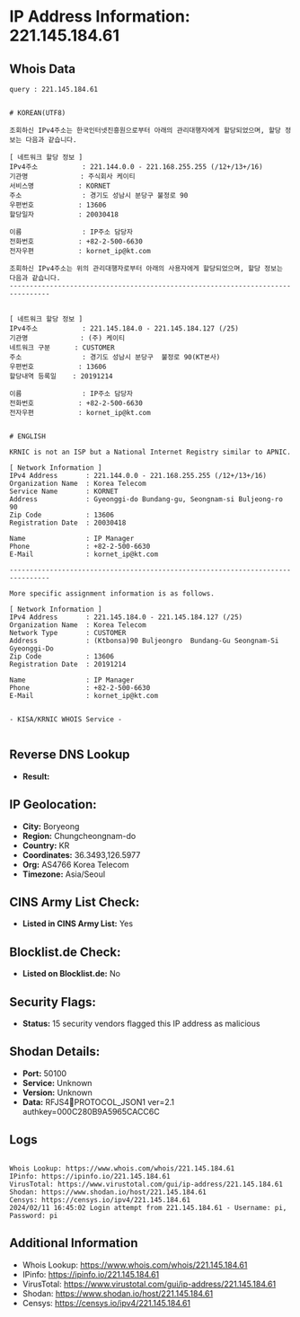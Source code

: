 # IP Address Information: 221.145.184.61

## Whois Data
```
query : 221.145.184.61


# KOREAN(UTF8)

조회하신 IPv4주소는 한국인터넷진흥원으로부터 아래의 관리대행자에게 할당되었으며, 할당 정보는 다음과 같습니다.

[ 네트워크 할당 정보 ]
IPv4주소           : 221.144.0.0 - 221.168.255.255 (/12+/13+/16)
기관명             : 주식회사 케이티
서비스명           : KORNET
주소               : 경기도 성남시 분당구 불정로 90
우편번호           : 13606
할당일자           : 20030418

이름               : IP주소 담당자
전화번호           : +82-2-500-6630
전자우편           : kornet_ip@kt.com

조회하신 IPv4주소는 위의 관리대행자로부터 아래의 사용자에게 할당되었으며, 할당 정보는 다음과 같습니다.
--------------------------------------------------------------------------------


[ 네트워크 할당 정보 ]
IPv4주소           : 221.145.184.0 - 221.145.184.127 (/25)
기관명             : (주) 케이티
네트워크 구분      : CUSTOMER
주소               : 경기도 성남시 분당구  불정로 90(KT본사)
우편번호           : 13606
할당내역 등록일    : 20191214

이름               : IP주소 담당자
전화번호           : +82-2-500-6630
전자우편           : kornet_ip@kt.com


# ENGLISH

KRNIC is not an ISP but a National Internet Registry similar to APNIC.

[ Network Information ]
IPv4 Address       : 221.144.0.0 - 221.168.255.255 (/12+/13+/16)
Organization Name  : Korea Telecom
Service Name       : KORNET
Address            : Gyeonggi-do Bundang-gu, Seongnam-si Buljeong-ro 90
Zip Code           : 13606
Registration Date  : 20030418

Name               : IP Manager
Phone              : +82-2-500-6630
E-Mail             : kornet_ip@kt.com

--------------------------------------------------------------------------------

More specific assignment information is as follows.

[ Network Information ]
IPv4 Address       : 221.145.184.0 - 221.145.184.127 (/25)
Organization Name  : Korea Telecom
Network Type       : CUSTOMER
Address            : (Ktbonsa)90 Buljeongro  Bundang-Gu Seongnam-Si Gyeonggi-Do
Zip Code           : 13606
Registration Date  : 20191214

Name               : IP Manager
Phone              : +82-2-500-6630
E-Mail             : kornet_ip@kt.com


- KISA/KRNIC WHOIS Service -


```
## Reverse DNS Lookup
- **Result:** 

## IP Geolocation:
- **City:** Boryeong
- **Region:** Chungcheongnam-do
- **Country:** KR
- **Coordinates:** 36.3493,126.5977
- **Org:** AS4766 Korea Telecom
- **Timezone:** Asia/Seoul

## CINS Army List Check:
- **Listed in CINS Army List:** 
Yes

## Blocklist.de Check:
- **Listed on Blocklist.de:** 
No

## Security Flags:
- **Status:** 15 security vendors flagged this IP address as malicious

## Shodan Details:
- **Port:** 50100
- **Service:** Unknown
- **Version:** Unknown
- **Data:** RFJS4PROTOCOL_JSON1 ver=2.1 authkey=000C280B9A5965CACC6C

## Logs
```

Whois Lookup: https://www.whois.com/whois/221.145.184.61
IPinfo: https://ipinfo.io/221.145.184.61
VirusTotal: https://www.virustotal.com/gui/ip-address/221.145.184.61
Shodan: https://www.shodan.io/host/221.145.184.61
Censys: https://censys.io/ipv4/221.145.184.61
2024/02/11 16:45:02 Login attempt from 221.145.184.61 - Username: pi, Password: pi

```
## Additional Information
- Whois Lookup: https://www.whois.com/whois/221.145.184.61
- IPinfo: https://ipinfo.io/221.145.184.61
- VirusTotal: https://www.virustotal.com/gui/ip-address/221.145.184.61
- Shodan: https://www.shodan.io/host/221.145.184.61
- Censys: https://censys.io/ipv4/221.145.184.61

